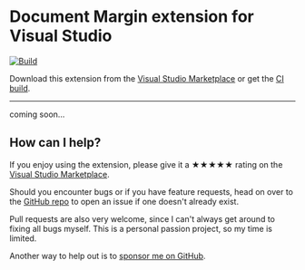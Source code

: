 ﻿[marketplace]: https://marketplace.visualstudio.com/items?itemName=MadsKristensen.DocumentMargin
[vsixgallery]: http://vsixgallery.com/extension/DocumentMargin.a5a7bd52-f250-4930-83b4-2085f8b9c7de4/
[repo]:https://github.com/madskristensen/DocumentMargin

# Document Margin extension for Visual Studio

[![Build](https://github.com/madskristensen/DocumentMargin/actions/workflows/build.yaml/badge.svg)](https://github.com/madskristensen/DocumentMargin/actions/workflows/build.yaml)

Download this extension from the [Visual Studio Marketplace][marketplace]
or get the [CI build][vsixgallery].

----------------------------------------

coming soon...

## How can I help?
If you enjoy using the extension, please give it a ★★★★★ rating on the [Visual Studio Marketplace][marketplace].

Should you encounter bugs or if you have feature requests, head on over to the [GitHub repo][repo] to open an issue if one doesn't already exist.

Pull requests are also very welcome, since I can't always get around to fixing all bugs myself. This is a personal passion project, so my time is limited.

Another way to help out is to [sponsor me on GitHub](https://github.com/sponsors/madskristensen).